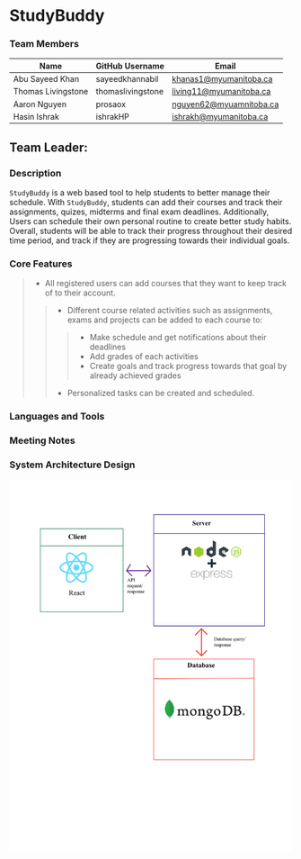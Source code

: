 #  StudyBuddy

###  Team Members

| Name | GitHub Username | Email
| --- | --- | --- |
| Abu Sayeed Khan | sayeedkhannabil| khanas1@myumanitoba.ca
| Thomas Livingstone | thomaslivingstone| living11@myumanitoba.ca
| Aaron Nguyen | prosaox| nguyen62@myuamnitoba.ca
| Hasin Ishrak | ishrakHP| ishrakh@myumanitoba.ca

##  Team Leader:


###  Description

`StudyBuddy` is a web based tool to help students to better manage their schedule. With `StudyBuddy`, students can add their courses and track their assignments, quizes, midterms and final exam deadlines. Additionally, Users can schedule their own personal routine to create better study habits. Overall, students will be able to track their progress throughout their desired time period, and track if they are progressing towards their individual goals.

### Core Features

> * All registered users can add courses that they want to keep track of to their account.
> > * Different course related activities such as assignments, exams and projects can be added to each course to:
> > > * Make schedule and get notifications about their deadlines
> > > * Add grades of each activities
> > > * Create goals and track progress towards that goal by already achieved grades
> > * Personalized tasks can be created and scheduled.


###  Languages and Tools


###  Meeting Notes


###  System Architecture Design

![img](System_Architecture.png)

